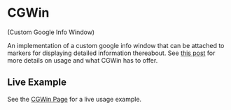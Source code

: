 CGWin
=====
(Custom Google Info Window)

An implementation of a custom google info window that can be attached to markers for displaying detailed information thereabout. See [this post](http://www.artandlogic.com/blog/2014/02/custom-google-maps-info-windows/) for more details on usage and what CGWin has to offer.

Live Example
------------
See the [CGWin Page](http://sanemethod.github.io/CGWin/) for a live usage example.